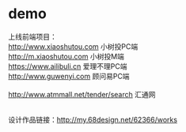 ﻿# demo
上线前端项目：<br />
<a href="http://www.xiaoshutou.com" target="_blank">http://www.xiaoshutou.com</a>  小树投PC端<br />
<a href="http://m.xiaoshutou.com" target="_blank">http://m.xiaoshutou.com    小树投M端<br />
<a href="https://www.ailibuli.cn" target="_blank">https://www.ailibuli.cn    爱理不理PC端<br />
<a href="http://www.guwenyi.com" target="_blank">http://www.guwenyi.com  顾问易PC端<br /><br />
<a href="http://www.atmmall.net/tender/search" target="_blank">http://www.atmmall.net/tender/search 汇通网<br /><br />


设计作品链接：http://my.68design.net/62366/works